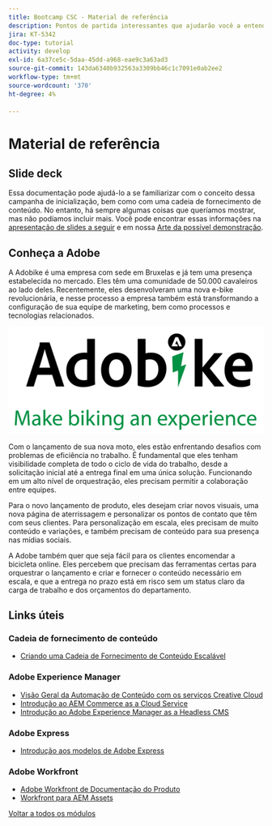 ```yaml
---
title: Bootcamp CSC - Material de referência
description: Pontos de partida interessantes que ajudarão você a entender melhor os tópicos abordados neste bootcamp.
jira: KT-5342
doc-type: tutorial
activity: develop
exl-id: 6a37ce5c-5daa-45dd-a968-eae9c3a63ad3
source-git-commit: 143da6340b932563a3309bb46c1c7091e0ab2ee2
workflow-type: tm+mt
source-wordcount: '370'
ht-degree: 4%

---
```


# Material de referência

## Slide deck

Essa documentação pode ajudá-lo a se familiarizar com o conceito dessa campanha de inicialização, bem como com uma cadeia de fornecimento de conteúdo. No entanto, há sempre algumas coisas que queríamos mostrar, mas não podíamos incluir mais. Você pode encontrar essas informações na [apresentação de slides a seguir](https://adobe.sharepoint.com/:p:/r/sites/SWEnterpriseMarketingTeam/Shared%20Documents/Bootcamps/Content%20Supply%20Chain%20Bootcamp/Experience%20Makers%20Content%20Supply%20Chain%20Slide%20Deck.pptx?d=w1a3787d39c3a43ab941cfd0069f8383a&amp;csf=1&amp;web=1&amp;e=57aFUU) e em nossa [Arte da possível demonstração](https://xd.adobe.com/view/45ea642f-69fb-4bbe-bba6-6915a3709a6d-10b9/?fullscreen).

## Conheça a Adobe

A Adobike é uma empresa com sede em Bruxelas e já tem uma presença estabelecida no mercado. Eles têm uma comunidade de 50.000 cavaleiros ao lado deles. Recentemente, eles desenvolveram uma nova e-bike revolucionária, e nesse processo a empresa também está transformando a configuração de sua equipe de marketing, bem como processos e tecnologias relacionados.

![Adobike](./images/adobike-logo.png)

Com o lançamento de sua nova moto, eles estão enfrentando desafios com problemas de eficiência no trabalho. É fundamental que eles tenham visibilidade completa de todo o ciclo de vida do trabalho, desde a solicitação inicial até a entrega final em uma única solução. Funcionando em um alto nível de orquestração, eles precisam permitir a colaboração entre equipes.

Para o novo lançamento de produto, eles desejam criar novos visuais, uma nova página de aterrissagem e personalizar os pontos de contato que têm com seus clientes. Para personalização em escala, eles precisam de muito conteúdo e variações, e também precisam de conteúdo para sua presença nas mídias sociais.

A Adobe também quer que seja fácil para os clientes encomendar a bicicleta online. Eles percebem que precisam das ferramentas certas para orquestrar o lançamento e criar e fornecer o conteúdo necessário em escala, e que a entrega no prazo está em risco sem um status claro da carga de trabalho e dos orçamentos do departamento.


## Links úteis

### Cadeia de fornecimento de conteúdo

- [Criando uma Cadeia de Fornecimento de Conteúdo Escalável](https://business.adobe.com/resources/webinars/building-a-content-supply-chain-that-scales.html)

### Adobe Experience Manager

- [Visão Geral da Automação de Conteúdo com os serviços Creative Cloud](https://experienceleague.adobe.com/docs/experience-manager-learn/assets/content-automation/overview.html?lang=en)
- [Introdução ao AEM Commerce as a Cloud Service](https://experienceleague.adobe.com/docs/experience-manager-cloud-service/content/content-and-commerce/storefront/getting-started.html)
- [Introdução ao Adobe Experience Manager as a Headless CMS](https://experienceleague.adobe.com/docs/experience-manager-cloud-service/content/headless/introduction.html?lang=en)

### Adobe Express

- [Introdução aos modelos de Adobe Express](https://helpx.adobe.com/express/using/work-with-templates.html)

### Adobe Workfront

- [Adobe Workfront de Documentação do Produto](https://experienceleague.adobe.com/docs/workfront/using/home.html?lang=en)
- [Workfront para AEM Assets](https://exchange.adobe.com/apps/ec/101385/workfront-for-aem-assets)


[Voltar a todos os módulos](./overview.md)
